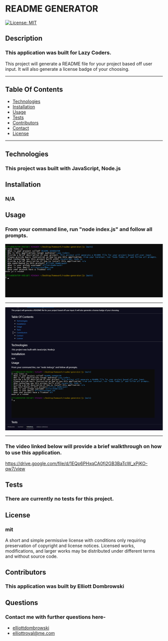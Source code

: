 # README GENERATOR
[![License: MIT](https://img.shields.io/badge/License-MIT-yellow.svg)](https://opensource.org/licenses/MIT)

## Description 

### This application was built for Lazy Coders.<br />
This project will generate a README file for your project based off user input. It will also generate a license badge of your choosing.<br />

---

## Table Of Contents
- [Technologies](#technologies)
- [Installation](#installation)
- [Usage](#usage)
- [Tests](#tests)
- [Contributors](#contributors)
- [Contact](#questions)
- [License](#license)

---

## Technologies 
### This project was built with JavaScript, Node.js<br />


## Installation 
### N/A<br />

## Usage
### From your command line, run "node index.js" and follow all prompts.<br />
![Screenshot](imgs/screenshot1.png)

---

![Screenshot](imgs/screenshot2.png)

---

### The video linked below will provide a brief walkthrough on how to use this application.
https://drive.google.com/file/d/1EQp6PHxqCA0fj2GB3BaTcW_xPjKO-qw7/view

## Tests
### There are currently no tests for this project.<br />

## License
### mit<br />
A short and simple permissive license with conditions only requiring preservation of copyright and license notices. Licensed works, modifications, and larger works may be distributed under different terms and without source code.

## Contributors 
### This application was built by Elliott Dombrowski<br />


## Questions
### Contact me with further questions here-
- [elliottdombrowski](https://github.com/elliottdombrowski)
- elliottroyal@me.com
